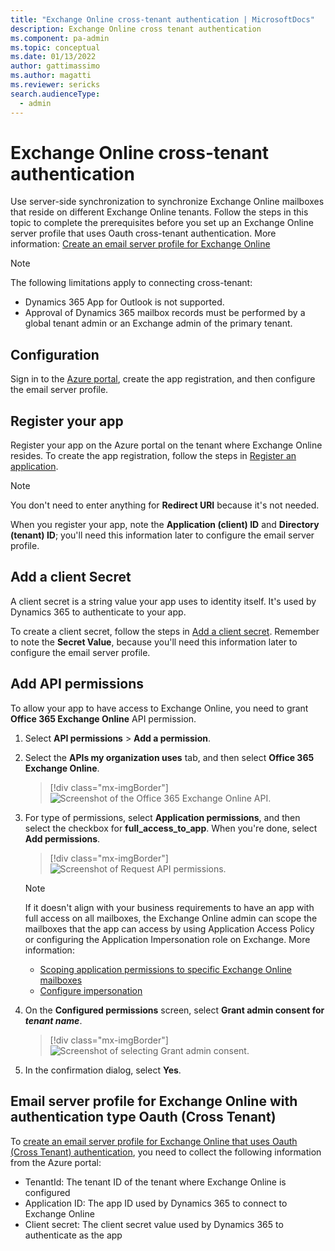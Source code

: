 ```yaml
---
title: "Exchange Online cross-tenant authentication | MicrosoftDocs"
description: Exchange Online cross tenant authentication
ms.component: pa-admin
ms.topic: conceptual
ms.date: 01/13/2022
author: gattimassimo 
ms.author: magatti
ms.reviewer: sericks
search.audienceType: 
  - admin
---
```


# Exchange Online cross-tenant authentication

Use server-side synchronization to synchronize Exchange Online mailboxes that reside on different Exchange Online tenants. Follow the steps in this topic to complete the prerequisites before you set up an Exchange Online server profile that uses Oauth cross-tenant authentication. More information: [Create an email server profile for Exchange Online](connect-exchange-online.md#create-an-email-server-profile-for-exchange-online)

> [!NOTE]
> The following limitations apply to connecting cross-tenant: 
> - Dynamics 365 App for Outlook is not supported. 
> - Approval of Dynamics 365 mailbox records must be performed by a global tenant admin or an Exchange admin of the primary tenant. 

## Configuration

Sign in to the [Azure portal](https://portal.azure.com/), create the app registration, and then configure the email server profile.

## Register your app

Register your app on the Azure portal on the tenant where Exchange Online resides. To create the app registration, follow the steps in [Register an application](/azure/active-directory/develop/quickstart-register-app#register-an-application).

> [!NOTE]
> You don't need to enter anything for **Redirect URI** because it's not needed.

When you register your app, note the **Application (client) ID** and **Directory (tenant) ID**; you'll need this information later to configure the email server profile.

## Add a client Secret

A client secret is a string value your app uses to identity itself. It's used by Dynamics 365 to authenticate to your app.

To create a client secret, follow the steps in [Add a client secret](/azure/active-directory/develop/quickstart-register-app#add-a-client-secret). Remember to note the **Secret Value**, because you'll need this information later to configure the email server profile.

## Add API permissions 

To allow your app to have access to Exchange Online, you need to grant **Office 365 Exchange Online** API permission. 

1. Select **API permissions** &gt; **Add a permission**.

2. Select the **APIs my organization uses** tab, and then select **Office 365 Exchange Online**.
   
   > [!div class="mx-imgBorder"] 
   > ![Screenshot of the Office 365 Exchange Online API.](media/office365-exchange-online.png "Office 365 Exchange Online")

3. For type of permissions, select **Application permissions**, and then select the checkbox for **full\_access\_to\_app**. When you're done, select **Add permissions**.

   > [!div class="mx-imgBorder"] 
   > ![Screenshot of Request API permissions.](media/type-of-permission.png "Select a permission type")

   > [!NOTE]
   > If it doesn't align with your business requirements to have an app with full access on all mailboxes, the Exchange Online admin can scope the mailboxes that the app can access by using Application Access Policy or configuring the Application Impersonation role on Exchange. More information:
   > - [Scoping application permissions to specific Exchange Online mailboxes](/graph/auth-limit-mailbox-access)
   > - [Configure impersonation](/exchange/client-developer/exchange-web-services/how-to-configure-impersonation)

4. On the **Configured permissions** screen, select **Grant admin consent for *tenant name***.

    > [!div class="mx-imgBorder"] 
    > ![Screenshot of selecting Grant admin consent.](media/grant-admin-consent.png "Select Grant admin consent")

5. In the confirmation dialog, select **Yes**.

## Email server profile for Exchange Online with authentication type Oauth (Cross Tenant)

To [create an email server profile for Exchange Online that uses Oauth (Cross Tenant) authentication](connect-exchange-online.md#create-an-email-server-profile-for-exchange-online), you need to collect the following information from the Azure portal:

- TenantId: The tenant ID of the tenant where Exchange Online is configured
- Application ID: The app ID used by Dynamics 365 to connect to Exchange Online
- Client secret: The client secret value used by Dynamics 365 to authenticate as the app
